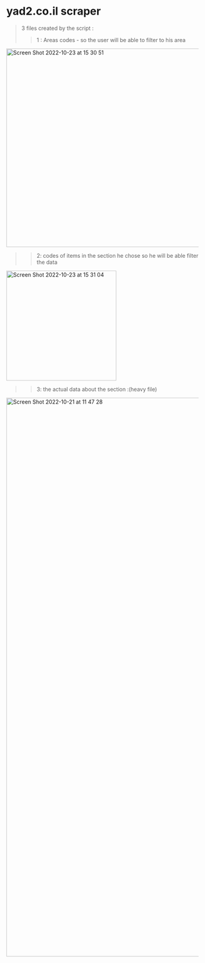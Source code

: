 # yad2.co.il scraper
> 3 files created by the script : 
>> 1 : Areas codes - so the user will be able to filter to his area 

<img width="520" alt="Screen Shot 2022-10-23 at 15 30 51" src="https://user-images.githubusercontent.com/90776557/197392262-fbb805ad-0312-4e2d-9016-547749810893.png">

>> 2: codes of items in the section he chose so he will be able filter the data

<img width="288" alt="Screen Shot 2022-10-23 at 15 31 04" src="https://user-images.githubusercontent.com/90776557/197392256-32bc2e13-2579-4734-bdb0-57da1dd76567.png">

>> 3: the actual data about the section :(heavy file) 
<img width="1464" alt="Screen Shot 2022-10-21 at 11 47 28" src="https://user-images.githubusercontent.com/90776557/197392192-5a3d9ddc-22a2-4486-879c-88f13115eb16.png">

